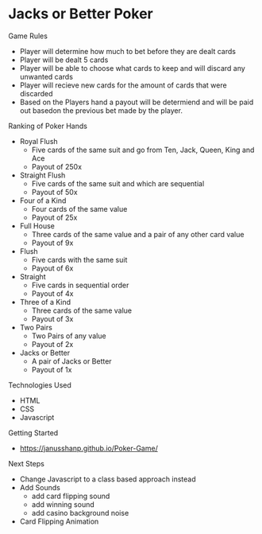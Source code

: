 # Jacks or Better Poker

Game Rules
- Player will determine how much to bet before they are dealt cards
- Player will be dealt 5 cards 
- Player will be able to choose what cards to keep and will discard any unwanted cards
- Player will recieve new cards for the amount of cards that were discarded
- Based on the Players hand a payout will be determiend and will be paid out basedon the previous bet made by the player. 


Ranking of Poker Hands
- Royal Flush
    - Five cards of the same suit and go from Ten, Jack, Queen, King and Ace
    - Payout of 250x
- Straight Flush
    - Five cards of the same suit and which are sequential 
    - Payout of 50x
- Four of a Kind
    - Four cards of the same value
    - Payout of 25x
- Full House
    - Three cards of the same value and a pair of any other card value
    - Payout of 9x
- Flush
    - Five cards with the same suit
    - Payout of 6x
- Straight
    - Five cards in sequential order 
    - Payout of 4x
- Three of a Kind
    - Three cards of the same value
    - Payout of 3x
- Two Pairs
    - Two Pairs of any value
    - Payout of 2x
- Jacks or Better 
    - A pair of Jacks or Better
    - Payout of 1x 

Technologies Used
- HTML
- CSS
- Javascript 

Getting Started
- https://janusshanp.github.io/Poker-Game/

Next Steps 
- Change Javascript to a class based approach instead
- Add Sounds 
    - add card flipping sound
    - add winning sound 
    - add casino background noise
- Card Flipping Animation 



